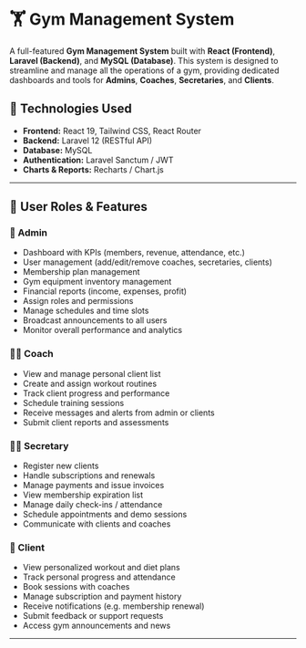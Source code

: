 # 🏋️ Gym Management System

A full-featured **Gym Management System** built with **React (Frontend)**, **Laravel (Backend)**, and **MySQL (Database)**. This system is designed to streamline and manage all the operations of a gym, providing dedicated dashboards and tools for **Admins**, **Coaches**, **Secretaries**, and **Clients**.

## 🚀 Technologies Used

- **Frontend:** React 19, Tailwind CSS, React Router
- **Backend:** Laravel 12 (RESTful API)
- **Database:** MySQL
- **Authentication:** Laravel Sanctum / JWT
- **Charts & Reports:** Recharts / Chart.js

---

## 👥 User Roles & Features

### 🔑 Admin
- Dashboard with KPIs (members, revenue, attendance, etc.)
- User management (add/edit/remove coaches, secretaries, clients)
- Membership plan management
- Gym equipment inventory management
- Financial reports (income, expenses, profit)
- Assign roles and permissions
- Manage schedules and time slots
- Broadcast announcements to all users
- Monitor overall performance and analytics

### 🧑‍🏫 Coach
- View and manage personal client list
- Create and assign workout routines
- Track client progress and performance
- Schedule training sessions
- Receive messages and alerts from admin or clients
- Submit client reports and assessments

### 🧑‍💼 Secretary
- Register new clients
- Handle subscriptions and renewals
- Manage payments and issue invoices
- View membership expiration list
- Manage daily check-ins / attendance
- Schedule appointments and demo sessions
- Communicate with clients and coaches

### 🧍 Client
- View personalized workout and diet plans
- Track personal progress and attendance
- Book sessions with coaches
- Manage subscription and payment history
- Receive notifications (e.g. membership renewal)
- Submit feedback or support requests
- Access gym announcements and news

---

